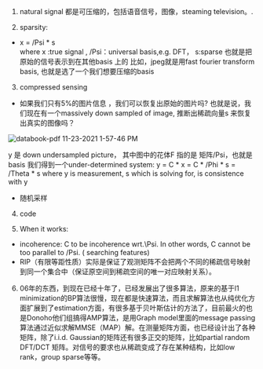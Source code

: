 1. natural signal 都是可压缩的，包括语音信号，图像，steaming television。.

2. sparsity: 
+  x = /Psi * s  
  where x :true signal , /Psi：universal basis,e.g. DFT， s:sparse 
  也就是把原始的信号表示到在其他basis 上的
  比如，jpeg就是用fast fourier transform basis, 也就是选了一个我们想要压缩的basis

3.  compressed sensing
+ 如果我们只有5%的图片信息 ，我们可以恢复出原始的图片吗? 也就是说，我们现在有一个massively down sampled of image, 推断出稀疏向量s 来恢复出真实的图像吗？

![databook-pdf 11-23-2021 1-57-46 PM](https://user-images.githubusercontent.com/69283174/142965098-72057134-edaa-4e04-9c25-514825c645ac.png)


y 是 down undersampled picture， 其中图中的花体F 指的是 矩阵/Psi，也就是basis
我们得到一个under-determined system: y = C * x = C * /Phi * s = /Theta * s
where y is measurement, s  which is solving for, is consistence with y
+ 随机采样

4. code

5. When it works:
+ incoherence: C to be incoherence  wrt.\Psi. In other words, C cannot be too parallel to /Psi. ( searching features)
+ RIP（有限等距性质）实际是保证了观测矩阵不会把两个不同的稀疏信号映射到同一个集合中（保证原空间到稀疏空间的唯一对应映射关系）。


6. 06年的东西，到现在已经十年了，已经发展出了很多算法，原来的基于l1 minimization的BP算法很慢，现在都是快速算法，而且求解算法也从纯优化方面扩展到了estimation方面，有很多基于贝叶斯估计的方法了，目前最火的也是Donoho他们组搞得AMP算法，是用Graph model里面的message passing算法通过近似求解MMSE（MAP）解。在测量矩阵方面，也已经设计出了各种矩阵，除了i.i.d. Gaussian的矩阵还有很多正交的矩阵，比如partial random DFT/DCT 矩阵。对信号的要求也从稀疏变成了存在某种结构，比如low rank，group sparse等等。
